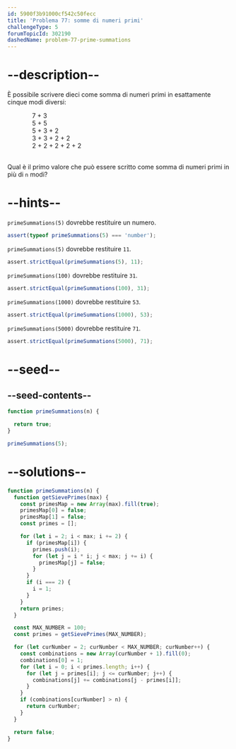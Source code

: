 ```yaml
---
id: 5900f3b91000cf542c50fecc
title: 'Problema 77: somme di numeri primi'
challengeType: 5
forumTopicId: 302190
dashedName: problem-77-prime-summations
---
```


# --description--

È possibile scrivere dieci come somma di numeri primi in esattamente cinque modi diversi:

<div style='margin-left: 4em;'>
  7 + 3<br>
  5 + 5<br>
  5 + 3 + 2<br>
  3 + 3 + 2 + 2<br>
  2 + 2 + 2 + 2 + 2<br><br>
</div>

Qual è il primo valore che può essere scritto come somma di numeri primi in più di `n` modi?

# --hints--

`primeSummations(5)` dovrebbe restituire un numero.

```js
assert(typeof primeSummations(5) === 'number');
```

`primeSummations(5)` dovrebbe restituire `11`.

```js
assert.strictEqual(primeSummations(5), 11);
```

`primeSummations(100)` dovrebbe restituire `31`.

```js
assert.strictEqual(primeSummations(100), 31);
```

`primeSummations(1000)` dovrebbe restituire `53`.

```js
assert.strictEqual(primeSummations(1000), 53);
```

`primeSummations(5000)` dovrebbe restituire `71`.

```js
assert.strictEqual(primeSummations(5000), 71);
```

# --seed--

## --seed-contents--

```js
function primeSummations(n) {

  return true;
}

primeSummations(5);
```

# --solutions--

```js
function primeSummations(n) {
  function getSievePrimes(max) {
    const primesMap = new Array(max).fill(true);
    primesMap[0] = false;
    primesMap[1] = false;
    const primes = [];

    for (let i = 2; i < max; i += 2) {
      if (primesMap[i]) {
        primes.push(i);
        for (let j = i * i; j < max; j += i) {
          primesMap[j] = false;
        }
      }
      if (i === 2) {
        i = 1;
      }
    }
    return primes;
  }

  const MAX_NUMBER = 100;
  const primes = getSievePrimes(MAX_NUMBER);

  for (let curNumber = 2; curNumber < MAX_NUMBER; curNumber++) {
    const combinations = new Array(curNumber + 1).fill(0);
    combinations[0] = 1;
    for (let i = 0; i < primes.length; i++) {
      for (let j = primes[i]; j <= curNumber; j++) {
        combinations[j] += combinations[j - primes[i]];
      }
    }
    if (combinations[curNumber] > n) {
      return curNumber;
    }
  }

  return false;
}
```
